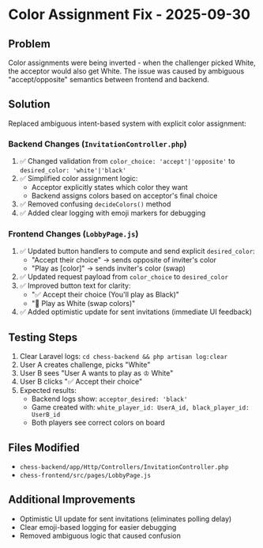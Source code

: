 # Color Assignment Fix - 2025-09-30

## Problem
Color assignments were being inverted - when the challenger picked White, the acceptor would also get White. The issue was caused by ambiguous "accept/opposite" semantics between frontend and backend.

## Solution
Replaced ambiguous intent-based system with explicit color assignment:

### Backend Changes (`InvitationController.php`)
1. ✅ Changed validation from `color_choice: 'accept'|'opposite'` to `desired_color: 'white'|'black'`
2. ✅ Simplified color assignment logic:
   - Acceptor explicitly states which color they want
   - Backend assigns colors based on acceptor's final choice
3. ✅ Removed confusing `decideColors()` method
4. ✅ Added clear logging with emoji markers for debugging

### Frontend Changes (`LobbyPage.js`)
1. ✅ Updated button handlers to compute and send explicit `desired_color`:
   - "Accept their choice" → sends opposite of inviter's color
   - "Play as [color]" → sends inviter's color (swap)
2. ✅ Updated request payload from `color_choice` to `desired_color`
3. ✅ Improved button text for clarity:
   - "✅ Accept their choice (You'll play as Black)"
   - "🔄 Play as White (swap colors)"
4. ✅ Added optimistic update for sent invitations (immediate UI feedback)

## Testing Steps
1. Clear Laravel logs: `cd chess-backend && php artisan log:clear`
2. User A creates challenge, picks "White"
3. User B sees "User A wants to play as ♔ White"
4. User B clicks "✅ Accept their choice"
5. Expected results:
   - Backend logs show: `acceptor_desired: 'black'`
   - Game created with: `white_player_id: UserA_id, black_player_id: UserB_id`
   - Both players see correct colors on board

## Files Modified
- `chess-backend/app/Http/Controllers/InvitationController.php`
- `chess-frontend/src/pages/LobbyPage.js`

## Additional Improvements
- Optimistic UI update for sent invitations (eliminates polling delay)
- Clear emoji-based logging for easier debugging
- Removed ambiguous logic that caused confusion